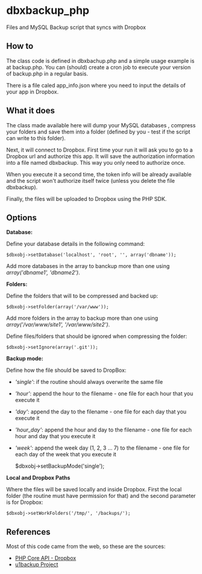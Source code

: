 dbxbackup_php
=============

Files and MySQL Backup script that syncs with Dropbox

How to
------

The class code is defined in dbxbachup.php and a simple usage example is at backup.php.
You can (should) create a cron job to execute your version of backup.php in a regular basis.

There is a file caled app_info.json where you need to input the details of your app in Dropbox.

What it does
------------

The class made available here will dump your MySQL databases , compress your folders and save them into a folder (defined by you - test if the script can write to this folder).

Next, it will connect to Dropbox. First time your run it will ask you to go to a Dropbox url and authorize this app. It will save the authorization information into a file named dbxbackup. This way you only need to authorize once.

When you execute it a second time, the token info will be already available and the script won't authorize itself twice (unless you delete the file dbxbackup).

Finally, the files will be uploaded to Dropbox using the PHP SDK.

Options
------

**Database:**

Define your database details in the following command:

    $dbxobj->setDatabase('localhost', 'root', '', array('dbname'));

Add more databases in the array to banckup more than one using *array('dbname1', 'dbname2')*.

**Folders:**

Define the folders that will to be compressed and backed up:

    $dbxobj->setFolder(array('/var/www'));

Add more folders in the array to backup more than one using *array('/var/www/site1', '/var/www/site2')*.

Define files/folders that should be ignored when compressing the folder:

    $dbxobj->setIgnore(array('.git'));

**Backup mode:**

Define how the file should be saved to DropBox:

- *'single'*: if the routine should always overwrite the same file
- *'hour'*: append the hour to the filename - one file for each hour that you execute it
- *'day'*: append the day to the filename - one file for each day that you execute it
- *'hour_day'*: append the hour and day to the filename - one file for each hour and day that you execute it
- *'week'*: append the week day (1, 2, 3 ... 7) to the filename - one file for each day of the week that you execute it


    $dbxobj->setBackupMode('single');

**Local and Dropbox Paths**

Where the files will be saved locally and inside Dropbox. First the local folder (the routine must have permission for that) and the second parameter is for Dropbox:

    $dbxobj->setWorkFolders('/tmp/', '/backups/');

References
----------

Most of this code came from the web, so these are the sources:

* [PHP Core API - Dropbox](https://www.dropbox.com/developers/core/start/php "Basic example of the PHP API")
* [u1backup Project](https://github.com/oscardias/u1backup "Original backup class, for Ubuntu One")